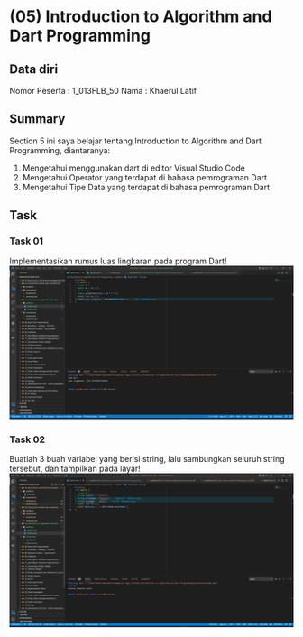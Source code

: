 # (05) Introduction to Algorithm and Dart Programming
## Data diri 
Nomor Peserta  : 1_013FLB_50
Nama : Khaerul Latif

## Summary 
Section 5 ini saya belajar tentang Introduction to Algorithm and Dart Programming, diantaranya:
1. Mengetahui menggunakan dart di editor Visual Studio Code
2. Mengetahui Operator yang terdapat di bahasa pemrograman Dart
3. Mengetahui Tipe Data yang terdapat di bahasa pemrograman Dart

## Task
### Task 01
Implementasikan rumus luas lingkaran pada program Dart!
![imgTask01](screenshoot/Task01.png)

### Task 02
Buatlah 3 buah variabel yang berisi string, lalu sambungkan seluruh string tersebut, dan tampilkan pada layar!
![imgTask02](screenshoot/Task02.png)